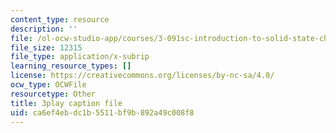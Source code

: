 ```yaml
---
content_type: resource
description: ''
file: /ol-ocw-studio-app/courses/3-091sc-introduction-to-solid-state-chemistry-fall-2010/ca6ef4ebdc1b5511bf9b892a49c008f8_IKJJ1SiMbjg.vtt
file_size: 12315
file_type: application/x-subrip
learning_resource_types: []
license: https://creativecommons.org/licenses/by-nc-sa/4.0/
ocw_type: OCWFile
resourcetype: Other
title: 3play caption file
uid: ca6ef4eb-dc1b-5511-bf9b-892a49c008f8
---
```

